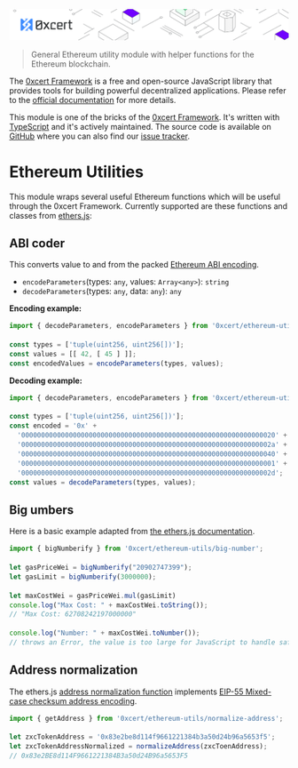 <img src="https://github.com/0xcert/framework/raw/master/assets/cover-sub.png" />

> General Ethereum utility module with helper functions for the Ethereum blockchain.

The [0xcert Framework](https://docs.0xcert.org) is a free and open-source JavaScript library that provides tools for building powerful decentralized applications. Please refer to the [official documentation](https://docs.0xcert.org) for more details.

This module is one of the bricks of the [0xcert Framework](https://docs.0xcert.org). It's written with [TypeScript](https://www.typescriptlang.org) and it's actively maintained. The source code is available on [GitHub](https://github.com/0xcert/framework) where you can also find our [issue tracker](https://github.com/0xcert/framework/issues).

# Ethereum Utilities

This module wraps several useful Ethereum functions which will be useful through the 0xcert Framework. Currently supported are these functions and classes from [ethers.js](https://github.com/ethers-io/ethers.js):

## ABI coder

This converts value to and from the packed [Ethereum ABI encoding](https://solidity.readthedocs.io/en/develop/abi-spec.html#formal-specification-of-the-encoding).

* `encodeParameters`(types: `any`, values: `Array<any>`): `string`
* `decodeParameters`(types: `any`, data: `any`): `any`

**Encoding example:**

```ts
import { decodeParameters, encodeParameters } from '0xcert/ethereum-utils/abi';

const types = ['tuple(uint256, uint256[])'];
const values = [[ 42, [ 45 ] ]];
const encodedValues = encodeParameters(types, values);
```

**Decoding example:**

```ts
import { decodeParameters, encodeParameters } from '0xcert/ethereum-utils/abi';

const types = ['tuple(uint256, uint256[])'];
const encoded = '0x' +
  '0000000000000000000000000000000000000000000000000000000000000020' +
  '000000000000000000000000000000000000000000000000000000000000002a' +
  '0000000000000000000000000000000000000000000000000000000000000040' +
  '0000000000000000000000000000000000000000000000000000000000000001' +
  '000000000000000000000000000000000000000000000000000000000000002d';
const values = decodeParameters(types, values);
```

## Big umbers

Here is a basic example adapted from [the ethers.js documentation](https://docs.ethers.io/ethers.js/html/api-utils.html?highlight=bignumberify#big-numbers).

```ts
import { bigNumberify } from '0xcert/ethereum-utils/big-number';

let gasPriceWei = bigNumberify("20902747399");
let gasLimit = bigNumberify(3000000);

let maxCostWei = gasPriceWei.mul(gasLimit)
console.log("Max Cost: " + maxCostWei.toString());
// "Max Cost: 62708242197000000"

console.log("Number: " + maxCostWei.toNumber());
// throws an Error, the value is too large for JavaScript to handle safely
```

## Address normalization

The ethers.js [address normalization function](https://docs.ethers.io/ethers.js/html/api-utils.html?highlight=getaddress#addresses) implements [EIP-55 Mixed-case checksum address encoding](https://eips.ethereum.org/EIPS/eip-55).


```ts
import { getAddress } from '0xcert/ethereum-utils/normalize-address';

let zxcTokenAddress = '0x83e2be8d114f9661221384b3a50d24b96a5653f5';
let zxcTokenAddressNormalized = normalizeAddress(zxcToenAddress);
// 0x83e2BE8d114F9661221384B3a50d24B96a5653F5
```